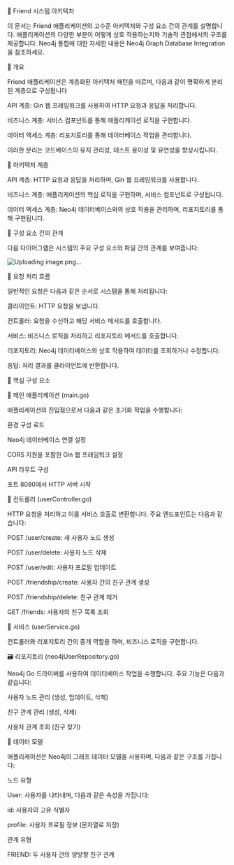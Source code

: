 📐 Friend 시스템 아키텍처

이 문서는 Friend 애플리케이션의 고수준 아키텍처와 구성 요소 간의 관계를 설명합니다. 애플리케이션의 다양한 부분이 어떻게 상호 작용하는지와 기술적 관점에서의 구조를 제공합니다. Neo4j 통합에 대한 자세한 내용은 Neo4j Graph Database Integration을 참조하세요.

🧱 개요

Friend 애플리케이션은 계층화된 아키텍처 패턴을 따르며, 다음과 같이 명확하게 분리된 계층으로 구성됩니다

API 계층: Gin 웹 프레임워크를 사용하여 HTTP 요청과 응답을 처리합니다.

비즈니스 계층: 서비스 컴포넌트를 통해 애플리케이션 로직을 구현합니다.

데이터 액세스 계층: 리포지토리를 통해 데이터베이스 작업을 관리합니다.

이러한 분리는 코드베이스의 유지 관리성, 테스트 용이성 및 유연성을 향상시킵니다.

🧩 아키텍처 계층

API 계층: HTTP 요청과 응답을 처리하며, Gin 웹 프레임워크를 사용합니다.

비즈니스 계층: 애플리케이션의 핵심 로직을 구현하며, 서비스 컴포넌트로 구성됩니다.

데이터 액세스 계층: Neo4j 데이터베이스와의 상호 작용을 관리하며, 리포지토리를 통해 구현됩니다.

🔄 구성 요소 간의 관계

다음 다이어그램은 시스템의 주요 구성 요소와 파일 간의 관계를 보여줍니다:

![Uploading image.png…]()


🔁 요청 처리 흐름

일반적인 요청은 다음과 같은 순서로 시스템을 통해 처리됩니다:

클라이언트: HTTP 요청을 보냅니다.

컨트롤러: 요청을 수신하고 해당 서비스 메서드를 호출합니다.

서비스: 비즈니스 로직을 처리하고 리포지토리 메서드를 호출합니다.

리포지토리: Neo4j 데이터베이스와 상호 작용하여 데이터를 조회하거나 수정합니다.

응답: 처리 결과를 클라이언트에 반환합니다.

🧩 핵심 구성 요소

🏁 메인 애플리케이션 (main.go)

애플리케이션의 진입점으로서 다음과 같은 초기화 작업을 수행합니다:

환경 구성 로드

Neo4j 데이터베이스 연결 설정

CORS 지원을 포함한 Gin 웹 프레임워크 설정

API 라우트 구성

포트 8080에서 HTTP 서버 시작

📂 컨트롤러 (userController.go)

HTTP 요청을 처리하고 이를 서비스 호출로 변환합니다. 주요 엔드포인트는 다음과 같습니다:

POST /user/create: 새 사용자 노드 생성

POST /user/delete: 사용자 노드 삭제

POST /user/edit: 사용자 프로필 업데이트

POST /friendship/create: 사용자 간의 친구 관계 생성

POST /friendship/delete: 친구 관계 제거

GET /friends: 사용자의 친구 목록 조회

🧠 서비스 (userService.go)

컨트롤러와 리포지토리 간의 중개 역할을 하며, 비즈니스 로직을 구현합니다.

🗃️ 리포지토리 (neo4jUserRepository.go)

Neo4j Go 드라이버를 사용하여 데이터베이스 작업을 수행합니다. 주요 기능은 다음과 같습니다:

사용자 노드 관리 (생성, 업데이트, 삭제)

친구 관계 관리 (생성, 삭제)

사용자 관계 조회 (친구 찾기)

🧬 데이터 모델

애플리케이션은 Neo4j의 그래프 데이터 모델을 사용하며, 다음과 같은 구조를 가집니다:

노드 유형

User: 사용자를 나타내며, 다음과 같은 속성을 가집니다:

id: 사용자의 고유 식별자

profile: 사용자 프로필 정보 (문자열로 저장)

관계 유형

FRIEND: 두 사용자 간의 양방향 친구 관계
